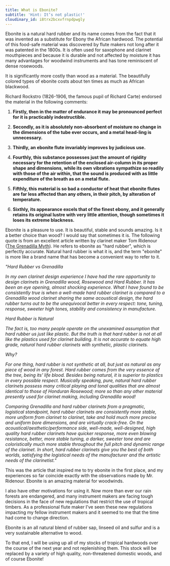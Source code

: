 ```yaml
---
title: What is Ebonite?
subtitle: 'Hint: It’s not plastic!'
cloudinary_id: i8trx2bcxvfrnpdpwgly
---
```


Ebonite is a natural hard rubber and its name comes from the fact that it was invented as a substitute for Ebony the African hardwood. The potential of this food-safe material was discovered by flute makers not long after it was patented in the 1800s. It is often used for saxophone and clarinet mouthpieces and because it is durable and not affected by moisture it has many advantages for woodwind instruments and has tone reminiscent of dense rosewoods.

It is significantly more costly than wood as a material. The beautifully colored types of ebonite costs about ten times as much as African blackwood.

Richard Rockstro (1826-1906, the famous pupil of Richard Carte) endorsed the material in the following comments:

1. **Firstly, then in the matter of endurance it may be pronounced perfect for it is practicably indestructible. **

2. **Secondly, as it is absolutely non-absorbent of moisture no change in the dimensions of the tube ever occurs, and a metal head-ling is unnecessary. **

3. **Thirdly, an ebonite flute invariably improves by judicious use. **

4. **Fourthly, this substance possesses just the amount of rigidity necessary for the retention of the enclosed air-column in its proper shape and dimensions, while its own vibrations sympathize so readily with those of the air within, that the sound is produced with as little expenditure of the breath as on a metal flute.**

5. **Fifthly, this material is so bad a conductor of heat that ebonite flutes are far less affected than any others, in their pitch, by alteration of temperature. **

6. **Sixthly, its appearance excels that of the finest ebony, and it generally retains its original lustre with very little attention, though sometimes it loses its extreme blackness. **

Ebonite is a pleasure to use.  It is beautiful, stable and sounds amazing.  Is it a better choice than wood?  I would say that sometimes it is.  The following quote is from an excellent article written by clarinet maker Tom Ridenour ([The Grenadilla Myth](http://ridenourclarinetproducts.com/the-grenadilla-myth.html)).  He refers to ebonite as "hard rubber", which is perfectly accurate.  Natural hard rubber is what it is, and the term "ebonite" is more like a brand name that has become a convenient way to refer to it.

*"Hard Rubber vs Grenadilla*

*In my own clarinet design experience I have had the rare opportunity to design clarinets in Grenadilla wood, Rosewood and Hard Rubber. It has been an eye opening, almost shocking experience. What I have found to be consistently true is when a well-made hard rubber clarinet is compared to a Grenadilla wood clarinet sharing the same acoustical design, the hard rubber turns out to be the unequivocal better in every respect: tone, tuning, response, sweeter high tones, stability and consistency in manufacture.*

*Hard Rubber is Natural*

*The fact is, too many people operate on the unexamined assumption that hard rubber us just like plastic. But the truth is that hard rubber is not at all like the plastics used for clarinet building. It is not accurate to equate high grade, natural hard rubber clarinets with synthetic, plastic clarinets.*

*Why?*

*For one thing, hard rubber is not synthetic at all, but just as natural as any piece of wood in any forest. Hard rubber comes from the very essence of the tree, being its' life blood. Besides being natural, it is superior to plastics in every possible respect. Musically speaking, pure, natural hard rubber clarinets possess many critical playing and tonal qualities that are almost identical to those of Honduran Rosewood; more so than any other material presently used for clarinet making, including Grenadilla wood!*

*Comparing Grenadilla and hard rubber clarinets from a pragmatic, logistical standpoint, hard rubber clarinets are consistently more stable, more uniform from clarinet to clarinet, take and hold much more precise and uniform bore dimensions, and are virtually crack-free. On the acoustical/aesthetic/performance side, well-made, well-designed, high quality hard rubber clarinets have quicker response, more even blowing resistance, better, more stable tuning, a darker, sweeter tone and are coloristically much more stable throughout the full pitch and dynamic range of the clarinet. In short, hard rubber clarinets give you the best of both worlds, satisfying the logistical needs of the manufacturer and the artistic needs of the clarinetist."*

This was the article that inspired me to try ebonite in the first place, and my experiences so far coincide exactly with the observations made by Mr. Ridenour.  Ebonite is an amazing material for woodwinds.

I also have other motivations for using it.  Now more than ever our rain forests are endangered, and many instrument makers are facing tough decisions in the face of new regulations that restrict the use of tropical timbers.  As a professional flute maker I’ve seen these new regulations impacting my fellow instrument makers and it seemed to me that the time had come to change direction.  

Ebonite is an all natural blend of rubber sap, linseed oil and sulfur and is a very sustainable alternative to wood.

To that end,  I will be using up all of my stocks of tropical hardwoods over the course of the next year and not replenishing them. This stock will be replaced by a variety of high quality, non-threatened domestic woods, and of course Ebonite!
